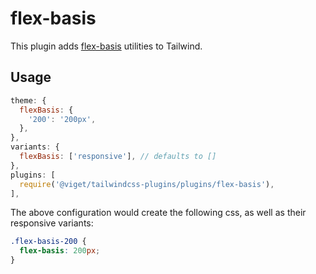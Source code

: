 # flex-basis

This plugin adds [flex-basis](https://developer.mozilla.org/en-US/docs/Web/CSS/flex-basis) utilities to Tailwind.

## Usage

```js
theme: {
  flexBasis: {
    '200': '200px',
  },
},
variants: {
  flexBasis: ['responsive'], // defaults to []
},
plugins: [
  require('@viget/tailwindcss-plugins/plugins/flex-basis'),
],
```

The above configuration would create the following css, as well as their responsive variants:

```css
.flex-basis-200 {
  flex-basis: 200px;
}
```
